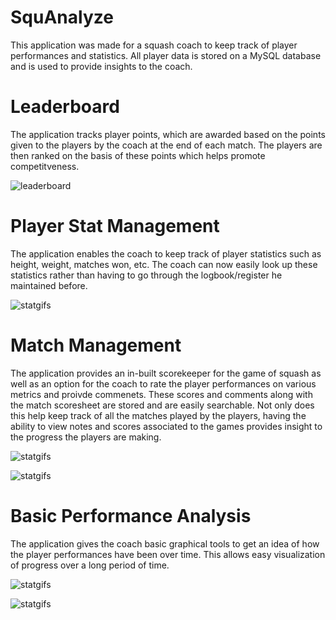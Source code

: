 # SquAnalyze
This application was made for a squash coach to keep track of player performances and statistics. All player data is stored on a MySQL database and is used to provide insights to the coach.

# Leaderboard
The application tracks player points, which are awarded based on the points given to the players by the coach at the end of each match. The players are then ranked on the basis of these points which helps promote competitveness.

![leaderboard](https://github.com/kumarpit/track-squash/blob/main/gifs/leaderboard.gif)

# Player Stat Management
The application enables the coach to keep track of player statistics such as height, weight, matches won, etc. The coach can now easily look up these statistics rather than having to go through the logbook/register he maintained before.

![statgifs](https://github.com/kumarpit/track-squash/blob/main/gifs/playerdetails.gif)

# Match Management
The application provides an in-built scorekeeper for the game of squash as well as an option for the coach to rate the player performances on various metrics and proivde commenets. These scores and comments along with the match scoresheet are stored and are easily searchable. Not only does this help keep track of all the matches played by the players, having the ability to view notes and scores associated to the games provides insight to the progress the players are making.

![statgifs](https://github.com/kumarpit/track-squash/blob/main/gifs/scorekeeper.gif)

![statgifs](https://github.com/kumarpit/track-squash/blob/main/gifs/comments+updates.gif)

# Basic Performance Analysis
The application gives the coach basic graphical tools to get an idea of how the player performances have been over time. This allows easy visualization of progress over a long period of time.

![statgifs](https://github.com/kumarpit/track-squash/blob/main/gifs/piechart.gif)

![statgifs](https://github.com/kumarpit/track-squash/blob/main/gifs/linechart.gif)

